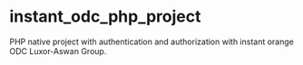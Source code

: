 # instant_odc_php_project
PHP native project with authentication and authorization with instant orange ODC Luxor-Aswan Group.
